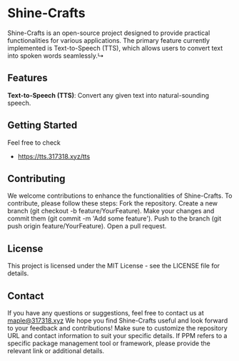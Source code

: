 # Shine-Crafts
Shine-Crafts is an open-source project designed to provide practical functionalities for various applications. The primary feature currently implemented is Text-to-Speech (TTS), which allows users to convert text into spoken words seamlessly.↳

## Features
**Text-to-Speech (TTS)**: Convert any given text into natural-sounding speech.



## Getting Started

Feel free to check
- https://tts.317318.xyz/tts

## Contributing
We welcome contributions to enhance the functionalities of Shine-Crafts. To contribute, please follow these steps:
Fork the repository.
Create a new branch (git checkout -b feature/YourFeature).
Make your changes and commit them (git commit -m 'Add some feature').
Push to the branch (git push origin feature/YourFeature).
Open a pull request.

## License
This project is licensed under the MIT License - see the LICENSE file for details.

## Contact

If you have any questions or suggestions, feel free to contact us at maple@317318.xyz
We hope you find Shine-Crafts useful and look forward to your feedback and contributions!
Make sure to customize the repository URL and contact information to suit your specific details. If PPM refers to a specific package management tool or framework, please provide the relevant link or additional details.
